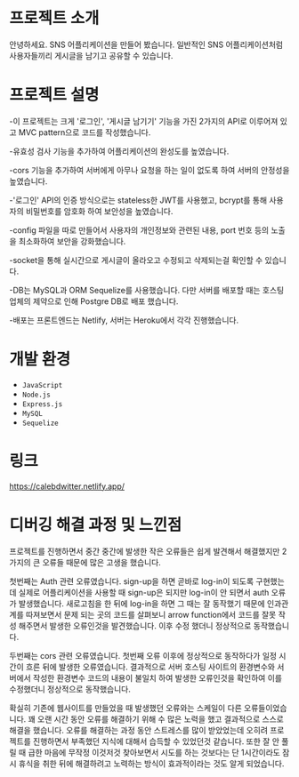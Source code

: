 # 프로젝트 소개

안녕하세요. SNS 어플리케이션을 만들어 봤습니다. 일반적인 SNS 어플리케이션처럼 사용자들끼리 게시글을 남기고 공유할 수 있습니다.

# 프로젝트 설명

-이 프로젝트는 크게 '로그인', '게시글 남기기' 기능을 가진 2가지의 API로 이루어져 있고 MVC pattern으로 코드를 작성했습니다.

-유효성 검사 기능을 추가하여 어플리케이션의 완성도를 높였습니다.

-cors 기능을 추가하여 서버에게 아무나 요청을 하는 일이 없도록 하여 서버의 안정성을 높였습니다.

-'로그인' API의 인증 방식으로는 stateless한 JWT를 사용했고, bcrypt를 통해 사용자의 비밀번호를 암호화 하여 보안성을 높였습니다.

-config 파일을 따로 만들어서 사용자의 개인정보와 관련된 내용, port 번호 등의 노출을 최소화하여 보안을 강화했습니다.

-socket을 통해 실시간으로 게시글이 올라오고 수정되고 삭제되는걸 확인할 수 있습니다.

-DB는 MySQL과 ORM Sequelize를 사용했습니다. 다만 서버를 배포할 때는 호스팅 업체의 제약으로 인해 Postgre DB로 배포 했습니다.

-배포는 프론트엔드는 Netlify, 서버는 Heroku에서 각각 진행했습니다.

# 개발 환경

 - `JavaScript`
 - `Node.js`
 - `Express.js`
 - `MySQL`
 - `Sequelize`

# 링크

https://calebdwitter.netlify.app/

# 디버깅 해결 과정 및 느낀점

프로젝트를 진행하면서 중간 중간에 발생한 작은 오류들은 쉽게 발견해서 해결했지만 2가지의 큰 오류들 때문에 많은 고생을 했습니다.

첫번째는 Auth 관련 오류였습니다. sign-up을 하면 곧바로 log-in이 되도록 구현했는데 실제로 어플리케이션을 사용할 때 sign-up은 되지만 log-in이 안 되면서 auth 오류가 발생했습니다.
새로고침을 한 뒤에 log-in을 하면 그 때는 잘 동작했기 때문에 인과관계를 따져보면서 문제 되는 곳의 코드를 살펴보니 arrow function에서 코드를 잘못 작성 해주면서 발생한 오류인것을
발견했습니다. 이후 수정 했더니 정상적으로 동작했습니다.

두번째는 cors 관련 오류였습니다. 첫번째 오류 이후에 정상적으로 동작하다가 일정 시간이 흐른 뒤에 발생한 오류였습니다. 결과적으로 서버 호스팅 사이트의 환경변수와 서버에서 작성한
환경변수 코드의 내용이 불일치 하여 발생한 오류인것을 확인하여 이를 수정했더니 정상적으로 동작했습니다.

확실히 기존에 웹사이트를 만들었을 때 발생했던 오류와는 스케일이 다른 오류들이었습니다. 꽤 오랜 시간 동안 오류를 해결하기 위해 수 많은 노력을 했고 결과적으로 스스로 해결을 했습니다.
오류를 해결하는 과정 동안 스트레스를 많이 받았었는데 오히려 프로젝트를 진행하면서 부족했던 지식에 대해서 습득할 수 있었던것 같습니다.
또한 잘 안 풀릴 때 급한 마음에 무작정 이것저것 찾아보면서 시도를 하는 것보다는 단 1시간이라도 잠시 휴식을 취한 뒤에 해결하려고 노력하는 방식이 효과적이라는 것도 알게 되었습니다.
